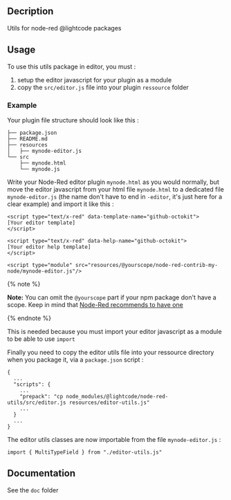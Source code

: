 ## Decription

Utils for node-red @lightcode packages

## Usage

To use this utils package in editor, you must :
  1. setup the editor javascript for your plugin as a module
  2. copy the `src/editor.js` file into your plugin `ressource` folder

### Example

Your plugin file structure should look like this : 
```
├── package.json
├── README.md
├── resources
│   ├── mynode-editor.js
└── src
    ├── mynode.html
    └── mynode.js
```

Write your Node-Red editor plugin `mynode.html` as you would normally, but move the editor javascript from your html file `mynode.html` to a dedicated file `mynode-editor.js` (the name don't have to end in `-editor`, it's just here for a clear example) and import it like this : 
```
<script type="text/x-red" data-template-name="github-octokit">
[Your editor template]
</script>

<script type="text/x-red" data-help-name="github-octokit">
[Your editor help template]
</script>

<script type="module" src="resources/@yourscope/node-red-contrib-my-node/mynode-editor.js"/>
```

{% note %}

**Note:** You can omit the `@yourscope` part if your npm package don't have a scope. Keep in mind that [Node-Red recommends to have one](https://nodered.org/docs/creating-nodes/packaging)

{% endnote %}

This is needed because you must import your editor javascript as a module to be able to use `import`

Finally you need to copy the editor utils file into your ressource directory when you package it, via a `package.json` script :
```
{
  ...
  "scripts": {
    ...
    "prepack": "cp node_modules/@lightcode/node-red-utils/src/editor.js resources/editor-utils.js"
    ...
  }
  ...
}
```

The editor utils classes are now importable from the file `mynode-editor.js` : 

```
import { MultiTypeField } from "./editor-utils.js"
```

## Documentation

See the `doc` folder
